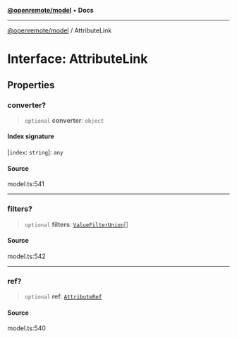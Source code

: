 [**@openremote/model**](../README.md) • **Docs**

***

[@openremote/model](../globals.md) / AttributeLink

# Interface: AttributeLink

## Properties

### converter?

> `optional` **converter**: `object`

#### Index signature

 \[`index`: `string`\]: `any`

#### Source

model.ts:541

***

### filters?

> `optional` **filters**: [`ValueFilterUnion`](../type-aliases/ValueFilterUnion.md)[]

#### Source

model.ts:542

***

### ref?

> `optional` **ref**: [`AttributeRef`](AttributeRef.md)

#### Source

model.ts:540
